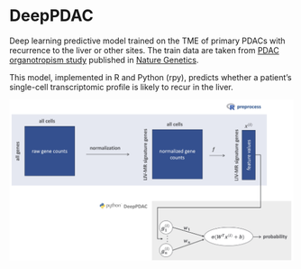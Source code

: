 # DeepPDAC
Deep learning predictive model trained on the TME of primary PDACs with recurrence to the liver or other sites. The train data are taken from [PDAC organotropism study](https://github.com/morchalabi/PDAC_organotropism) published in [Nature Genetics](https://www.nature.com/articles/s41588-025-02345-5).

This model, implemented in R and Python (rpy), predicts whether a patient’s single-cell transcriptomic profile is likely to recur in the liver.
<p align="left">
  <img src="data/DeepPDAC.jpg" alt="Model Schema" width="700"/>
</p>

